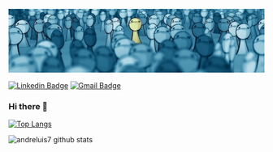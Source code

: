 <!--
**andreluis7/andreluis7** is a ✨ _special_ ✨ repository because its `README.md` (this file) appears on your GitHub profile.-->

![Imagem_capa](https://github.com/andreluis7/andreluis7/blob/master/profile.jpg)

[![Linkedin Badge](https://img.shields.io/badge/-andreluis7-blue?style=flat-square&logo=Linkedin&logoColor=white&link=https://www.linkedin.com/in/andreluis7/)](https://www.linkedin.com/in/andreluis7/)
[![Gmail Badge](https://img.shields.io/badge/-adrluis7@gmail.com-c14438?style=flat-square&logo=Gmail&logoColor=white&link=mailto:adrluis7@gmail.com)](mailto:adrluis7@gmail.com)

### Hi there 👋

<!--
**andreluis7/andreluis7** is a ✨ _special_ ✨ repository because its `README.md` (this file) appears on your GitHub profile.-->

[![Top Langs](https://github-readme-stats.vercel.app/api/top-langs/?username=andreluis7&layout=compact)](https://github.com/andreluis7/github-readme-stats)

![andreluis7 github stats](https://github-readme-stats.vercel.app/api?username=andreluis7&show_icons=true&theme=vue-dark)
